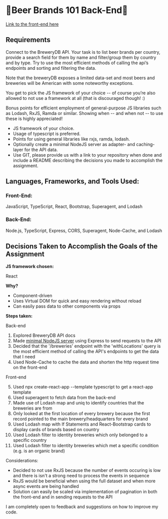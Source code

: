 # 🍺Beer Brands 101 Back-End🍺

[Link to the front-end here](https://github.com/sneelagiri/beer-brands-101-front-end)

## Requirements
Connect to the BreweryDB API. Your task is to list beer brands
per country, provide a search field for them by name and filter/group them by country and by
type. Try to use the most efficient methods of calling the api’s endpoints and sorting and filtering
the data.

Note that the breweryDB exposes a limited data-set and most beers and breweries will be
American with some noteworthy exceptions.

You get to pick the JS framework of your choice -- of course you’re also allowed to not use a
framework at all (that is discouraged though! :)

Bonus points for efficient employment of general-purpose JS libraries such as Lodash, RxJS,
Ramda or similar. Showing when -- and when not -- to use these is highly appreciated!

* JS framework of your choice.
* Usage of typescript is preferred.
* Points for using general libraries like rxjs, ramda, lodash.
* Optionally create a minimal NodeJS server as adapter- and caching-layer for the API
data.
* Use GIT, please provide us with a link to your repository when done and include a
README describing the decisions you made to accomplish the assignment.

## Languages, Frameworks, and Tools Used:

### Front-End: 
JavaScript, TypeScript, React, Bootstrap, Superagent, and Lodash

### Back-End: 
Node.js, TypeScript, Express, CORS, Superagent, Node-Cache, and Lodash     

## Decisions Taken to Accomplish the Goals of the Assignment

**JS framework chosen:** 

React 

**Why?**
 
* Component-driven
* Uses Virtual DOM for quick and easy rendering without reload
* Can easily pass data to other components via props

**Steps taken:**

Back-end

1. Explored BreweryDB API docs
2. Made [minimal NodeJS server](https://github.com/sneelagiri/beer-brands-101-back-end) using Express to send requests to the API
3. Decided that the '/breweries' endpoint with the 'withLocations' query is the most efficient method of calling the API's endpoints to get the data that I need
4. Used Node-Cache to cache the data and shorten the http request time on the front-end

Front-end

5. Used npx create-react-app --template typescript to get a react-app template
6. Used superagent to fetch data from the back-end
7. Made use of Lodash map and uniq to identify countries that the breweries are from
8. Only looked at the first location of every brewery because the first record pointed to the main brewery/headquarters for every brand
9. Used Lodash map with If Statements and React-Bootstrap cards to display cards of brands based on country
10. Used Lodash filter to identity breweries which only belonged to a specific country
11. Used Lodash filter to identity breweries which met a specific condition (e.g. is an organic brand)

Considerations: 
* Decided to not use RxJS because the number of events occuring is low and there is isn't a strong need to process the events in sequence
* RxJS would be beneficial when using the full dataset and when more async events are being handled 
* Solution can easily be scaled via implementation of pagination in both the front-end and in sending requests to the API

I am completely open to feedback and suggestions on how to improve my code.
